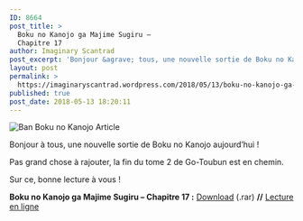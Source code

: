 ```yaml
---
ID: 8664
post_title: >
  Boku no Kanojo ga Majime Sugiru –
  Chapitre 17
author: Imaginary Scantrad
post_excerpt: 'Bonjour &agrave; tous, une nouvelle sortie de Boku no Kanojo aujourd&rsquo;hui !&nbsp; Pas grand chose &agrave; rajouter, la fin du tome 2 de Go-Toubun est en chemin. Sur ce, bonne lecture &agrave; vous ! Boku no Kanojo ga Majime Sugiru... <a href="https://imaginaryscantrad.wordpress.com/2018/05/13/boku-no-kanojo-ga-majime-sugiru-chapitre-17/#more-2157">Lire la suite &rarr;</a>'
layout: post
permalink: >
  https://imaginaryscantrad.wordpress.com/2018/05/13/boku-no-kanojo-ga-majime-sugiru-chapitre-17/
published: true
post_date: 2018-05-13 18:20:11
---
```

<p style="text-align:justify;"><img data-attachment-id="738" data-permalink="https://imaginaryscantrad.wordpress.com/2016/05/05/boku-no-kanojo-ga-majime-sugiru-chapitre-01/ban-boku-no-kanojo-article/" data-orig-file="https://imaginaryscantrad.files.wordpress.com/2016/05/ban-boku-no-kanojo-article.png" data-orig-size="920,450" data-comments-opened="1" data-image-meta="{&quot;aperture&quot;:&quot;0&quot;,&quot;credit&quot;:&quot;&quot;,&quot;camera&quot;:&quot;&quot;,&quot;caption&quot;:&quot;&quot;,&quot;created_timestamp&quot;:&quot;0&quot;,&quot;copyright&quot;:&quot;&quot;,&quot;focal_length&quot;:&quot;0&quot;,&quot;iso&quot;:&quot;0&quot;,&quot;shutter_speed&quot;:&quot;0&quot;,&quot;title&quot;:&quot;&quot;,&quot;orientation&quot;:&quot;0&quot;}" data-image-title="Ban Boku no Kanojo Article" data-image-description="" data-medium-file="https://imaginaryscantrad.files.wordpress.com/2016/05/ban-boku-no-kanojo-article.png?w=300" data-large-file="https://imaginaryscantrad.files.wordpress.com/2016/05/ban-boku-no-kanojo-article.png?w=736" class="size-full wp-image-738 aligncenter" src="https://imaginaryscantrad.files.wordpress.com/2016/05/ban-boku-no-kanojo-article.png?w=670" alt="Ban Boku no Kanojo Article" srcset="https://imaginaryscantrad.files.wordpress.com/2016/05/ban-boku-no-kanojo-article.png?w=670 670w, https://imaginaryscantrad.files.wordpress.com/2016/05/ban-boku-no-kanojo-article.png?w=150 150w, https://imaginaryscantrad.files.wordpress.com/2016/05/ban-boku-no-kanojo-article.png?w=300 300w, https://imaginaryscantrad.files.wordpress.com/2016/05/ban-boku-no-kanojo-article.png?w=768 768w, https://imaginaryscantrad.files.wordpress.com/2016/05/ban-boku-no-kanojo-article.png 920w" sizes="(max-width: 670px) 100vw, 670px" /></p>
<p style="text-align:justify;">Bonjour à tous, une nouvelle sortie de Boku no Kanojo aujourd&rsquo;hui ! <span id="more-2157"></span><span id="more-2150"></span><span id="more-2145"></span><span id="more-1928"></span><span id="more-1899"></span> <span id="more-1880"></span><span id="more-1878"></span><span id="more-1874"></span><span id="more-1586"></span><span id="more-1578"></span><span id="more-1561"></span><span id="more-1547"></span><span id="more-829"></span></p>
<p style="text-align:justify;">Pas grand chose à rajouter, la fin du tome 2 de Go-Toubun est en chemin.</p>
<p style="text-align:justify;">Sur ce, bonne lecture à vous !</p>
<p style="text-align:justify;"><strong>Boku no Kanojo ga Majime Sugiru – Chapitre 17 :</strong> <a href="https://mega.nz/#!Isg1EKAI!fA9c--p7pGQeIapbw2hMrnLFjjHMA94s4GAd3GGJhcc"  rel="noopener">Download</a> (.rar) <strong>//</strong> <a href="https://mangadex.org/chapter/312485"  rel="noopener">Lecture en ligne</a></p>
